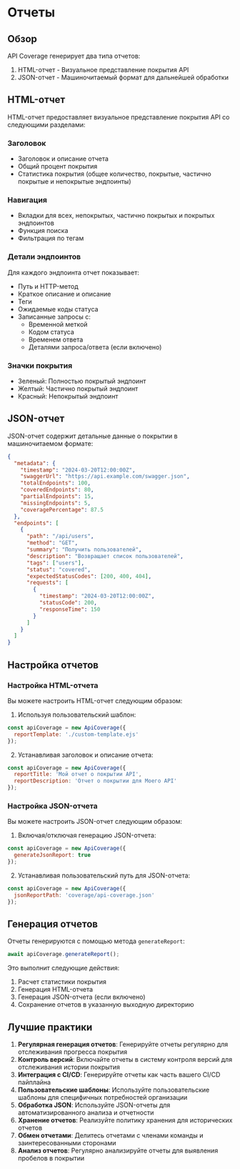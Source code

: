 # Отчеты

## Обзор

API Coverage генерирует два типа отчетов:
1. HTML-отчет - Визуальное представление покрытия API
2. JSON-отчет - Машиночитаемый формат для дальнейшей обработки

## HTML-отчет

HTML-отчет предоставляет визуальное представление покрытия API со следующими разделами:

### Заголовок
- Заголовок и описание отчета
- Общий процент покрытия
- Статистика покрытия (общее количество, покрытые, частично покрытые и непокрытые эндпоинты)

### Навигация
- Вкладки для всех, непокрытых, частично покрытых и покрытых эндпоинтов
- Функция поиска
- Фильтрация по тегам

### Детали эндпоинтов
Для каждого эндпоинта отчет показывает:
- Путь и HTTP-метод
- Краткое описание и описание
- Теги
- Ожидаемые коды статуса
- Записанные запросы с:
  - Временной меткой
  - Кодом статуса
  - Временем ответа
  - Деталями запроса/ответа (если включено)

### Значки покрытия
- Зеленый: Полностью покрытый эндпоинт
- Желтый: Частично покрытый эндпоинт
- Красный: Непокрытый эндпоинт

## JSON-отчет

JSON-отчет содержит детальные данные о покрытии в машиночитаемом формате:

```json
{
  "metadata": {
    "timestamp": "2024-03-20T12:00:00Z",
    "swaggerUrl": "https://api.example.com/swagger.json",
    "totalEndpoints": 100,
    "coveredEndpoints": 80,
    "partialEndpoints": 15,
    "missingEndpoints": 5,
    "coveragePercentage": 87.5
  },
  "endpoints": [
    {
      "path": "/api/users",
      "method": "GET",
      "summary": "Получить пользователей",
      "description": "Возвращает список пользователей",
      "tags": ["users"],
      "status": "covered",
      "expectedStatusCodes": [200, 400, 404],
      "requests": [
        {
          "timestamp": "2024-03-20T12:00:00Z",
          "statusCode": 200,
          "responseTime": 150
        }
      ]
    }
  ]
}
```

## Настройка отчетов

### Настройка HTML-отчета

Вы можете настроить HTML-отчет следующим образом:

1. Используя пользовательский шаблон:
```javascript
const apiCoverage = new ApiCoverage({
  reportTemplate: './custom-template.ejs'
});
```

2. Устанавливая заголовок и описание отчета:
```javascript
const apiCoverage = new ApiCoverage({
  reportTitle: 'Мой отчет о покрытии API',
  reportDescription: 'Отчет о покрытии для Моего API'
});
```

### Настройка JSON-отчета

Вы можете настроить JSON-отчет следующим образом:

1. Включая/отключая генерацию JSON-отчета:
```javascript
const apiCoverage = new ApiCoverage({
  generateJsonReport: true
});
```

2. Устанавливая пользовательский путь для JSON-отчета:
```javascript
const apiCoverage = new ApiCoverage({
  jsonReportPath: 'coverage/api-coverage.json'
});
```

## Генерация отчетов

Отчеты генерируются с помощью метода `generateReport`:

```javascript
await apiCoverage.generateReport();
```

Это выполнит следующие действия:
1. Расчет статистики покрытия
2. Генерация HTML-отчета
3. Генерация JSON-отчета (если включено)
4. Сохранение отчетов в указанную выходную директорию

## Лучшие практики

1. **Регулярная генерация отчетов**: Генерируйте отчеты регулярно для отслеживания прогресса покрытия
2. **Контроль версий**: Включайте отчеты в систему контроля версий для отслеживания истории покрытия
3. **Интеграция с CI/CD**: Генерируйте отчеты как часть вашего CI/CD пайплайна
4. **Пользовательские шаблоны**: Используйте пользовательские шаблоны для специфичных потребностей организации
5. **Обработка JSON**: Используйте JSON-отчеты для автоматизированного анализа и отчетности
6. **Хранение отчетов**: Реализуйте политику хранения для исторических отчетов
7. **Обмен отчетами**: Делитесь отчетами с членами команды и заинтересованными сторонами
8. **Анализ отчетов**: Регулярно анализируйте отчеты для выявления пробелов в покрытии 